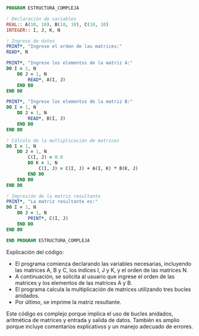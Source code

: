```fortran
PROGRAM ESTRUCTURA_COMPLEJA

! Declaración de variables
REAL:: A(10, 10), B(10, 10), C(10, 10)
INTEGER:: I, J, K, N

! Ingreso de datos
PRINT*, "Ingrese el orden de las matrices:"
READ*, N

PRINT*, "Ingrese los elementos de la matriz A:"
DO I = 1, N
    DO J = 1, N
        READ*, A(I, J)
    END DO
END DO

PRINT*, "Ingrese los elementos de la matriz B:"
DO I = 1, N
    DO J = 1, N
        READ*, B(I, J)
    END DO
END DO

! Cálculo de la multiplicación de matrices
DO I = 1, N
    DO J = 1, N
        C(I, J) = 0.0
        DO K = 1, N
            C(I, J) = C(I, J) + A(I, K) * B(K, J)
        END DO
    END DO
END DO

! Impresión de la matriz resultante
PRINT*, "La matriz resultante es:"
DO I = 1, N
    DO J = 1, N
        PRINT*, C(I, J)
    END DO
END DO

END PROGRAM ESTRUCTURA_COMPLEJA
```

Explicación del código:

* El programa comienza declarando las variables necesarias, incluyendo las matrices A, B y C, los índices I, J y K, y el orden de las matrices N.
* A continuación, se solicita al usuario que ingrese el orden de las matrices y los elementos de las matrices A y B.
* El programa calcula la multiplicación de matrices utilizando tres bucles anidados.
* Por último, se imprime la matriz resultante.

Este código es complejo porque implica el uso de bucles anidados, aritmética de matrices y entrada y salida de datos. También es amplio porque incluye comentarios explicativos y un manejo adecuado de errores.